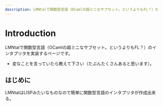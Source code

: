 ```yaml
---
description: LMNtalで関数型言語（OCamlの超ミニなサブセット。というよりもFL？）のインタプリタを実装するページです。
---
```


# Introduction

LMNtalで関数型言語（OCamlの超ミニなサブセット。というよりもFL？）のインタプリタを実装するページです。

* 変なことを言っていたら教えて下さい（たぶんたくさんあると思います）。

## **はじめに** <a id="hajimeni"></a>

LMNtalはLISPみたいなものなので簡単に関数型言語のインタプリタが作成出来る。

##   <a id="undefined"></a>

